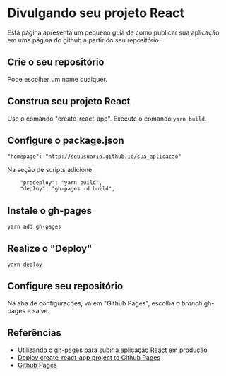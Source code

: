 # Divulgando seu projeto React 

Está página apresenta um pequeno guia de como publicar sua aplicação em uma página do github a partir do seu repositório. 

## Crie o seu repositório 
Pode escolher um nome qualquer.

## Construa seu projeto React 
Use o comando "create-react-app".
Execute o comando `yarn build`.

## Configure o package.json 
`"homepage": "http://seuusuario.github.io/sua_aplicacao"`

Na seção de scripts adicione: 
```
    "predeploy": "yarn build",
    "deploy": "gh-pages -d build",
``` 

## Instale o gh-pages 
`yarn add gh-pages`

## Realize o "Deploy" 
`yarn deploy`

## Configure seu repositório 
Na aba de configurações, vá em "Github Pages", escolha o _branch_ gh-pages e salve.  

## Referências 
* [Utilizando o gh-pages para subir a aplicação React em produção](https://woliveiras.com.br/posts/deploy-de-uma-aplica%C3%A7%C3%A3o-react-no-github-pages/) 
* [Deploy create-react-app project to Github Pages](https://medium.com/@_mariacheline/deploy-create-react-app-project-to-github-pages-2eb6deda5b89)
* [Github Pages](https://pages.github.com/) 

